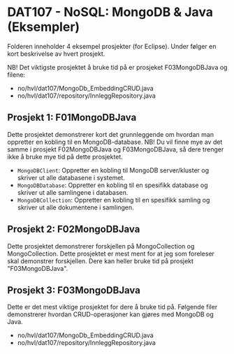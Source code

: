 # DAT107 - NoSQL: MongoDB & Java (Eksempler)

Folderen inneholder 4 eksempel prosjekter (for Eclipse). Under følger en kort beskrivelse av hvert prosjekt.

NB! Det viktigste prosjektet å bruke tid på er prosjeket F03MongoDBJava og filene:
- no/hvl/dat107/MongoDb_EmbeddingCRUD.java
- no/hvl/dat107/repository/InnleggRepository.java

## Prosjekt 1: F01MongoDBJava
Dette prosjektet demonstrerer kort det grunnleggende om hvordan man oppretter en kobling til en MongoDB-database.
NB! Du vil finne mye av det samme i prosjekt F02MongoDBJava og F03MongoDBJava, så dere trenger ikke å bruke mye tid på dette prosjektet.

- `MongoDBClient`: Oppretter en kobling til MongoDB server/kluster og skriver ut alle databasene i systemet.
- `MongoDBDatabase`: Oppretter en kobling til en spesifikk database og skriver ut alle samlingene i databasen.
- `MongoDBCollection`: Oppretter en kobling til en spesifikk samling og skriver ut alle dokumentene i samlingen.

## Prosjekt 2: F02MongoDBJava
Dette prosjektet demonstrerer forskjellen på MongoCollection<Document> og MongoCollection<Innlegg>.
Dette prosjektet er mest ment for at jeg som foreleser skal demonstrer forskjellen.
Dere kan heller bruke tid på prosjekt "F03MongoDBJava".

## Prosjekt 3: F03MongoDBJava
Dette er det mest viktige prosjektet for dere å bruke tid på.
Følgende filer demonstrerer hvordan CRUD-operasjoner kan gjøres med MongoDB og Java.

- no/hvl/dat107/MongoDb_EmbeddingCRUD.java
- no/hvl/dat107/repository/InnleggRepository.java
